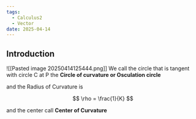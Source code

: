```yaml
---
tags:
  - Calculus2
  - Vector
date: 2025-04-14
---
```

## Introduction 
![[Pasted image 20250414125444.png]]
We call the circle that is tangent with circle C at P the **Circle of curvature or Osculation circle**

and the Radius of Curvature is

$$ \rho = \frac{1}{K} $$

and the center call **Center of Curvature**
